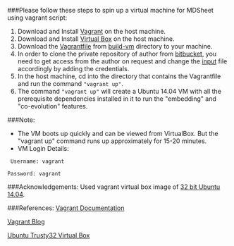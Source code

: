 ###Please follow these steps to spin up a virtual machine for MDSheet using vagrant script:
1. Download and Install [Vagrant](https://www.vagrantup.com/downloads.html) on the host machine.
2. Download and Install [Virtual Box](https://www.virtualbox.org/wiki/Downloads) on the host machine.
2. Download the [Vagrantfile](https://github.com/SoftwareEngineeringToolDemos/FSE-2013-aPET/blob/master/build-vm/Vagrantfile) from [build-vm](https://github.com/SoftwareEngineeringToolDemos/ICSE-2012-MDSheet/tree/master/build-vm/Ubuntu14.04) directory to your machine.
3. In order to clone the private repository of author from [bitbucket](https://bitbucket.org/), you need to get access from the author on request and change the [input]() file accordingly by adding the credentials. 
4. In the host machine, cd into the directory that contains the Vagrantfile and run the command `"vagrant up"`.
5. The command `"vagrant up"` will create a Ubuntu 14.04 VM with all the prerequisite dependencies installed in it to run the "embedding" and "co-evolution" features.

###Note:
* The VM boots up quickly and can be viewed from VirtualBox. But the "vagrant up" command runs up approximately for 15-20 minutes.
* VM Login Details:

 ` Username: vagrant`
  
  `Password: vagrant`

###Acknowledgements:
Used vagrant virtual box image of [32 bit Ubuntu 14.04](https://atlas.hashicorp.com/ubuntu/boxes/trusty32).

###References:
[Vagrant Documentation](https://docs.vagrantup.com/v2/getting-started/)

[Vagrant Blog](https://www.vagrantup.com/blog.html)

[Ubuntu Trusty32 Virtual Box](https://atlas.hashicorp.com/ubuntu/boxes/trusty32)
